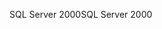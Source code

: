 <span data-ttu-id="4c4f6-101">SQL Server 2000</span><span class="sxs-lookup"><span data-stu-id="4c4f6-101">SQL Server 2000</span></span>